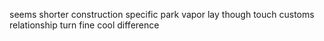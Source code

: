 seems shorter construction specific park vapor lay though touch customs relationship turn fine cool difference